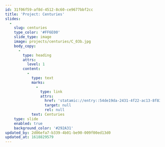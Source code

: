 ```yaml
---
id: 31f06f59-af8d-4512-8c60-ce9677bbf2cc
title: 'Project: Centuries'
slides:
  -
    slug: centuries
    type_color: '#FF6E00'
    slide_type: image
    image: projects/centuries/C_03b.jpg
    body_copy:
      -
        type: heading
        attrs:
          level: 1
        content:
          -
            type: text
            marks:
              -
                type: link
                attrs:
                  href: 'statamic://entry::54de19da-2431-4f22-ac13-8f83be9614df'
                  target: null
                  rel: null
            text: Centuries
    type: slide
    enabled: true
    background_color: '#292A31'
updated_by: 2d06efa7-b339-4b01-be90-009f00ed13d0
updated_at: 1618829579
---
```

